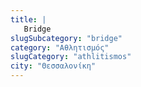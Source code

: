 ```yaml
---
title: |
   Bridge
slugSubcategory: "bridge"
category: "Αθλητισμός"
slugCategory: "athlitismos"
city: "Θεσσαλονίκη"
---
```


